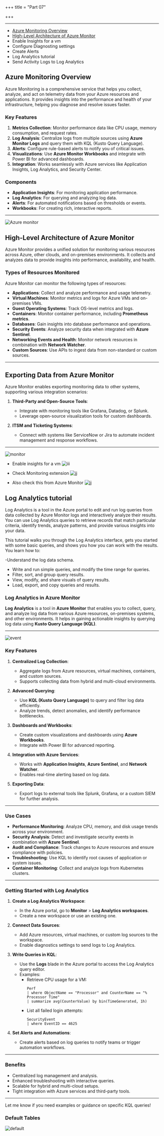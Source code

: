 +++
title = "Part 07"

+++

---
- [Azure Monitoring Overview](#azure-monitoring-overview)
- [High-Level Architecture of Azure Monitor](#high-level-architecture-of-azure-monitor)
- Enable Insights for a vm
- Configure Diagnosting settings 
- Create Alerts
- Log Analytics tutorial
- Send Activity Logs to Log Analytics
## Azure Monitoring Overview

Azure Monitoring is a comprehensive service that helps you collect, analyze, and act on telemetry data from your Azure resources and applications. It provides insights into the performance and health of your infrastructure, helping you diagnose and resolve issues faster.

### Key Features
1. **Metrics Collection**: Monitor performance data like CPU usage, memory consumption, and request rates.
2. **Log Analysis**: Centralize logs from multiple sources using **Azure Monitor Logs** and query them with KQL (Kusto Query Language).
3. **Alerts**: Configure rule-based alerts to notify you of critical issues.
4. **Visualizations**: Use **Azure Monitor Workbooks** and integrate with Power BI for advanced dashboards.
5. **Integration**: Works seamlessly with Azure services like Application Insights, Log Analytics, and Security Center.

### Components
- **Application Insights**: For monitoring application performance.
- **Log Analytics**: For querying and analyzing log data.
- **Alerts**: For automated notifications based on thresholds or events.
- **Workbooks**: For creating rich, interactive reports.

---
![Azure monitor](/images/monitor06.png)
## High-Level Architecture of Azure Monitor

Azure Monitor provides a unified solution for monitoring various resources across Azure, other clouds, and on-premises environments. It collects and analyzes data to provide insights into performance, availability, and health.

### Types of Resources Monitored

Azure Monitor can monitor the following types of resources:

- **Applications**: Collect and analyze performance and usage telemetry.
- **Virtual Machines**: Monitor metrics and logs for Azure VMs and on-premises VMs.
- **Guest Operating Systems**: Track OS-level metrics and logs.
- **Containers**: Monitor container performance, including **Prometheus metrics**.
- **Databases**: Gain insights into database performance and operations.
- **Security Events**: Analyze security data when integrated with **Azure Sentinel**.
- **Networking Events and Health**: Monitor network resources in combination with **Network Watcher**.
- **Custom Sources**: Use APIs to ingest data from non-standard or custom sources.

---

## Exporting Data from Azure Monitor

Azure Monitor enables exporting monitoring data to other systems, supporting various integration scenarios:

1. **Third-Party and Open-Source Tools**:
   - Integrate with monitoring tools like Grafana, Datadog, or Splunk.
   - Leverage open-source visualization tools for custom dashboards.

2. **ITSM and Ticketing Systems**:
   - Connect with systems like ServiceNow or Jira to automate incident management and response workflows.

---

![monitor](/images/monitor.svg)

- Enable insights for a vm
![iii](/images/monitor02.png)

- Check Monitoring extension 
![jj](/images/monitor03.png)

- Also check this from Azure Monitor
![jj](/images/monitor04.png)



## Log Analytics tutorial

Log Analytics is a tool in the Azure portal to edit and run log queries from data collected by Azure Monitor logs and interactively analyze their results. You can use Log Analytics queries to retrieve records that match particular criteria, identify trends, analyze patterns, and provide various insights into your data.

This tutorial walks you through the Log Analytics interface, gets you started with some basic queries, and shows you how you can work with the results. You learn how to:

-Understand the log data schema.
- Write and run simple queries, and modify the time range for queries.
- Filter, sort, and group query results.
- View, modify, and share visuals of query results.
- Load, export, and copy queries and results.

### Log Analytics in Azure Monitor

**Log Analytics** is a tool in **Azure Monitor** that enables you to collect, query, and analyze log data from various Azure resources, on-premises systems, and other environments. It helps in gaining actionable insights by querying log data using **Kusto Query Language (KQL)**.

---
![event](/images/log102.png)
### Key Features

1. **Centralized Log Collection**:
   - Aggregate logs from Azure resources, virtual machines, containers, and custom sources.
   - Supports collecting data from hybrid and multi-cloud environments.

2. **Advanced Querying**:
   - Use **KQL (Kusto Query Language)** to query and filter log data efficiently.
   - Analyze trends, detect anomalies, and identify performance bottlenecks.

3. **Dashboards and Workbooks**:
   - Create custom visualizations and dashboards using **Azure Workbooks**.
   - Integrate with Power BI for advanced reporting.

4. **Integration with Azure Services**:
   - Works with **Application Insights**, **Azure Sentinel**, and **Network Watcher**.
   - Enables real-time alerting based on log data.

5. **Exporting Data**:
   - Export logs to external tools like Splunk, Grafana, or a custom SIEM for further analysis.

---

### Use Cases

- **Performance Monitoring**: Analyze CPU, memory, and disk usage trends across your environment.
- **Security Analysis**: Detect and investigate security events in combination with **Azure Sentinel**.
- **Audit and Compliance**: Track changes to Azure resources and ensure compliance with policies.
- **Troubleshooting**: Use KQL to identify root causes of application or system issues.
- **Container Monitoring**: Collect and analyze logs from Kubernetes clusters.

---

### Getting Started with Log Analytics

1. **Create a Log Analytics Workspace**:
   - In the Azure portal, go to **Monitor** > **Log Analytics workspaces**.
   - Create a new workspace or use an existing one.

2. **Connect Data Sources**:
   - Add Azure resources, virtual machines, or custom log sources to the workspace.
   - Enable diagnostics settings to send logs to Log Analytics.

3. **Write Queries in KQL**:
   - Use the **Logs** blade in the Azure portal to access the Log Analytics query editor.
   - Examples:
     - Retrieve CPU usage for a VM:
       ```kql
       Perf
       | where ObjectName == "Processor" and CounterName == "% Processor Time"
       | summarize avg(CounterValue) by bin(TimeGenerated, 1h)
       ```
     - List all failed login attempts:
       ```kql
       SecurityEvent
       | where EventID == 4625
       ```

4. **Set Alerts and Automations**:
   - Create alerts based on log queries to notify teams or trigger automation workflows.

---

### Benefits

- Centralized log management and analysis.
- Enhanced troubleshooting with interactive queries.
- Scalable for hybrid and multi-cloud setups.
- Tight integration with Azure services and third-party tools.

---

Let me know if you need examples or guidance on specific KQL queries!
### Default Tables
![default](/images/log101.png)









































































































































